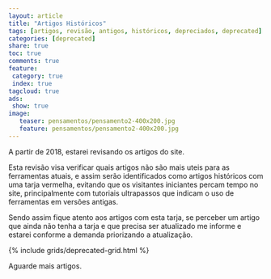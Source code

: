 ```yaml
---
layout: article
title: "Artigos Históricos"
tags: [artigos, revisão, antigos, históricos, depreciados, deprecated]
categories: [deprecated]
share: true
toc: true
comments: true
feature:
 category: true
 index: true
tagcloud: true
ads:
 show: true
image:
   teaser: pensamentos/pensamento2-400x200.jpg
   feature: pensamentos/pensamento2-400x200.jpg
---
```


A partir de 2018, estarei revisando os artigos do site.

<!--more-->

Esta revisão visa verificar quais artigos não são mais uteis para as ferramentas atuais, e assim serão identificados como artigos históricos com uma tarja vermelha, evitando que os visitantes iniciantes percam tempo no site, principalmente com tutoriais ultrapassos que indicam o uso de ferramentas em versões antigas.

Sendo assim fique atento aos artigos com esta tarja, se perceber um artigo que ainda não tenha a tarja e que precisa ser atualizado me informe e estarei conforme a demanda priorizando a atualização.

{% include grids/deprecated-grid.html %}

Aguarde mais artigos.

